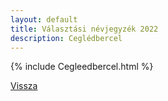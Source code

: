 ```yaml
---
layout: default
title: Választási névjegyzék 2022
description: Ceglédbercel
---
```


{% include Cegleedbercel.html %}

[Vissza](./)